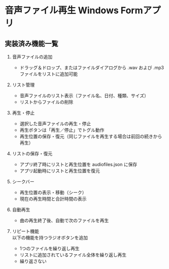 # 音声ファイル再生 Windows Formアプリ

## 実装済み機能一覧

1. 音声ファイルの追加
    - ドラッグ＆ドロップ、またはファイルダイアログから .wav および .mp3 ファイルをリストに追加可能

2. リスト管理
    - 音声ファイルのリスト表示（ファイル名、日付、種類、サイズ）
    - リストからファイルの削除

3. 再生・停止
    - 選択した音声ファイルの再生・停止
    - 再生ボタンは「再生／停止」でトグル動作
    - 再生位置の保存・復元（同じファイルを再生する場合は前回の続きから再生）

4. リストの保存・復元
    - アプリ終了時にリストと再生位置を audiofiles.json に保存
    - アプリ起動時にリストと再生位置を復元

5. シークバー
    - 再生位置の表示・移動（シーク）
    - 現在の再生時間と合計時間の表示

6. 自動再生
    - 曲の再生終了後、自動で次のファイルを再生

7. リピート機能<br>
以下の機能を持つラジオボタンを追加
    - 1つのファイルを繰り返し再生
    - リストに追加されているファイル全体を繰り返し再生
    - 繰り返さない
